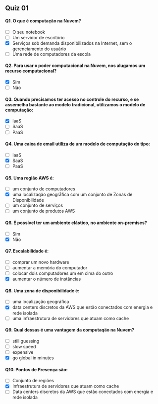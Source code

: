 ## Quiz 01

#### Q1. O que é computação na Nuvem?

- [ ] O seu notebook 
- [ ] Um servidor de escritório 
- [x] Serviços sob demanda disponibilizados na Internet, sem o gerenciamento do usuário
- [ ] Uma rede de computadores da escola

#### Q2. Para usar o poder computacional na Nuvem, nos alugamos um recurso computacional?

- [x] Sim
- [ ] Não

#### Q3. Quando precisamos ter acesso no controle do recurso, e se assemelha bastante ao modelo tradicional, utilizamos o modelo de computação:

- [x] laaS
- [ ] SaaS
- [ ] PaaS

#### Q4. Uma caixa de email utiliza de um modelo de computação do tipo:

- [ ] laaS
- [x] SaaS
- [ ] PaaS

#### Q5. Uma região AWS é:

- [ ] um conjunto de computadores 
- [x] uma localizaqäo geogråfica com um conjunto de Zonas de Disponibilidade 
- [ ] um conjunto de serviços 
- [ ] um conjunto de produtos AWS

#### Q6. É possível ter um ambiente elástico, no ambiente on-premises?

- [ ] Sim
- [x] Não

#### Q7. Escalabilidade é:

- [ ] comprar um novo hardware 
- [ ] aumentar a memória do computador 
- [ ] colocar dois computadores um em cima do outro 
- [x] aumentar o número de instâncias 

#### Q8. Uma zona de disponibilidade é:

- [ ] uma localização geográfica  
- [x] data centers discretos da AWS que estäo conectados com energia e rede isolada 
- [ ] uma infraestrutura de servidores que atuam como cache

#### Q9. Qual dessas é uma vantagem da computaqäo na Nuvem?

- [ ] still guessing 
- [ ] slow speed 
- [ ] expensive 
- [x] go global in minutes 

#### Q10. Pontos de Presença são:

- [ ] Conjunto de regiões 
- [x] Infraestrutura de servidores que atuam como cache 
- [ ] Data centers discretos da AWS que estão conectados com energia e rede isolada 
